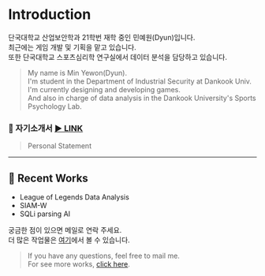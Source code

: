 # Introduction

단국대학교 산업보안학과 21학번 재학 중인 민예원(Dyun)입니다.  
최근에는 게임 개발 및 기획을 맡고 있습니다.  
또한 단국대학교 스포츠심리학 연구실에서 데이터 분석을 담당하고 있습니다.  
  
> My name is Min Yewon(Dyun).  
> I'm student in the Department of Industrial Security at Dankook Univ.  
> I'm currently designing and developing games.  
> And also in charge of data analysis in the Dankook University's Sports Psychology Lab.  
  
  
### 🌟 자기소개서 [▶ LINK](/Personal_statement.md)
> Personal Statement

---
  
## 🌱 Recent Works

- League of Legends Data Analysis
- SIAM-W
- SQLi parsing AI

궁금한 점이 있으면 메일로 연락 주세요.  
더 많은 작업물은 [여기](/projects/)에서 볼 수 있습니다.  
  
> If you have any questions, feel free to mail me.  
> For see more works, [click here](/projects/).
